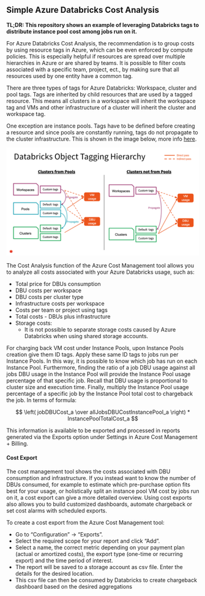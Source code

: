 ## Simple Azure Databricks Cost Analysis 


**TL;DR: This repository shows an example of leveraging Databricks tags to distribute instance pool cost among jobs run on it.**

For Azure Databricks Cost Analysis, the recommendation is to group costs by using resource tags in Azure, which can be even enforced by compute policies. This is especially helpful if resources are spread over multiple hierarchies in Azure or are shared by teams. It is possible to filter costs associated with a specific team, project, ect., by making sure that all resources used by one entity have a common tag. 

There are three types of tags for Azure Databricks: Workspace, cluster and pool tags. Tags are inherited by child resources that are used by a tagged resource. This means all clusters in a workspace will inherit the workspace tag and VMs and other infrastructure of a cluster will inherit the cluster and workspace tag.

One exception are instance pools. Tags have to be defined before creating a resource and since pools are constantly running, tags do not propagate to the cluster infrastructure. This is shown in the image below, more info [here](https://learn.microsoft.com/en-us/azure/databricks/administration-guide/account-settings/usage-detail-tags#tag-propagation).

![tag propagation](https://github.com/wsilveira-usp/azure_dbx_cost_analysis/blob/main/image/tag-propagation.png?raw=true)

The Cost Analysis function of the Azure Cost Management tool allows you to analyze all costs associated with your Azure Databricks usage, such as:
- Total price for DBUs consumption
- DBU costs per workspace
- DBU costs per cluster type
- Infrastructure costs per workspace
- Costs per team or project using tags
- Total costs - DBUs plus infrastructure
- Storage costs: 
  - It is not possible to separate storage costs caused by Azure Databricks when using shared storage accounts.

For charging back VM cost under Instance Pools, upon Instance Pools creation give them ID tags. Apply these same ID tags to jobs run per Instance Pools. In this way, it is possible to know which job has run on each Instance Pool. Furthermore, finding the ratio of a job DBU usage against all jobs DBU usage in the Instance Pool will provide the Instance Pool usage percentage of that specific job. Recall that DBU usage is proportional to cluster size and execution time. Finally, multiply the Instance Pool usage percentage of a specific job by the Instance Pool total cost to chargeback the job. In terms of formula:

$$ \left( jobDBUCost_a \over allJobsDBUCostInstancePool_a \right) * InstancePoolTotalCost_a $$

This information is available to be exported and processed in reports generated via the Exports option under Settings in Azure Cost Management + Billing.

#### Cost Export

The cost management tool shows the costs associated with DBU consumption and infrastructure. If you instead want to know the number of DBUs consumed, for example to estimate which pre-purchase option fits best for your usage, or holistically split an instance pool VM cost by jobs run on it, a cost export can give a more detailed overview. Using cost exports also allows you to build customized dashboards, automate chargeback or set cost alarms with scheduled exports. 

To create a cost export from the Azure Cost Management tool: 
- Go to “Configuration” → “Exports”.
- Select the required scope for your report and click “Add”.
- Select a name, the correct metric depending on your payment plan (actual or amortized costs), the export type (one-time or recurring export) and the time period of interest.
- The report will be saved to a storage account as csv file. Enter the details for the desired location.
- This csv file can then be consumed by Databricks to create chargeback dashboard based on the desired aggregations